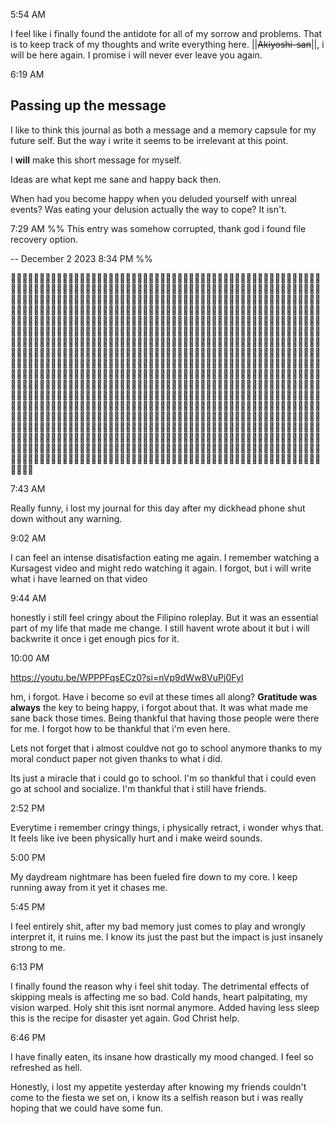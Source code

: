 5:54 AM

I feel like i finally found the antidote for all of my sorrow and problems. 
That is to keep track of my thoughts and write everything here. ||~~Akiyoshi-san~~||, i will be here again. I promise i will never ever leave you again.

6:19 AM
## Passing up the message

I like to think this journal as both a message and a memory capsule for my future self. But the way i write it seems to be irrelevant at this point. 

I **will** make this short message for myself.

Ideas are what kept me sane and happy back then. 

When had you become happy when you deluded yourself with unreal events? 
Was eating your delusion actually the way to cope? It isn't. 

7:29 AM
%% This entry was somehow corrupted, thank god i found file recovery option. 

 -- December 2 2023 8:34 PM
%%



7:43 AM

Really funny, i lost my journal for this day after my dickhead phone shut down without any warning. 

9:02 AM

I can feel an intense disatisfaction eating me again. I remember watching a Kursagest video and might redo watching it again. I forgot, but i will write what i have learned on that video

9:44 AM

honestly i still feel cringy about the Filipino roleplay. But it was an essential part of my life that made me change. I still havent wrote about it but i will backwrite it once i get enough pics for it.

10:00 AM

https://youtu.be/WPPPFqsECz0?si=nVp9dWw8VuPj0Fyl

hm, i forgot. Have i become so evil at these times all along? **Gratitude was always** the key to being happy, i forgot about that. It was what made me sane back those times. Being thankful that having those people were there for me. I forgot how to be thankful that i'm even here.

Lets not forget that i almost couldve not go to school anymore thanks to my moral conduct paper not given thanks to what i did. 

Its just a miracle that i could go to school. 
I'm so thankful that i could even go at school and socialize. 
I'm thankful that i still have friends. 

2:52 PM

Everytime i remember cringy things, i physically retract, i wonder whys that. It feels like ive been physically hurt and i make weird sounds.

5:00 PM

My daydream nightmare has been fueled fire down to my core.
I keep running away from it yet it chases me.

5:45 PM

I feel entirely shit, after my bad memory just comes to play and wrongly interpret it, it ruins me. I know its just the past but the impact is just insanely strong to me. 

6:13 PM

I finally found the reason why i feel shit today. The detrimental effects of skipping meals is affecting me so bad. Cold hands, heart palpitating, my vision warped. Holy shit this isnt normal anymore. Added having less sleep this is the recipe for disaster yet again. God Christ help.

6:46 PM

I have finally eaten, its insane how drastically my mood changed. I feel so refreshed as hell. 

Honestly, i lost my appetite yesterday after knowing my friends couldn't come to the fiesta we set on, i know its a selfish reason but i was really hoping that we could have some fun.

